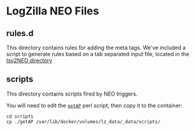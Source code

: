 # LogZilla NEO Files

## rules.d

This directory contains rules for adding the meta tags. We've included a script to generate rules based on a tab separated input file, located in the [tsv2NEO directory](tsv2NEO)

## scripts

This directory contains scripts fired by NEO triggers.

You will need to edit the [`getAP`](scripts) perl script, then copy it to the container:

```
cd scripts
cp ./getAP /var/lib/docker/volumes/lz_data/_data/scripts/
```

